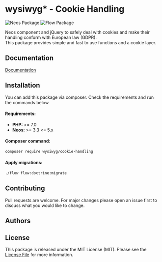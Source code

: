 # wysiwyg* - Cookie Handling
 
![Neos Package](https://img.shields.io/badge/Neos-Package-blue.svg "Neos Package")
![Flow Package](https://img.shields.io/badge/Flow-Package-orange.svg "Flow Package")
 
Neos component and jQuery to safely deal with cookies and make their handling conform with European law (GDPR).   
This package provides simple and fast to use functions and a cookie layer. 

## Documentation

[Documentation](https://wysiwyg-software-design.github.io/cookie-handling/)

## Installation
 
You can add this package via composer. Check the requirements and run the commands below.

#### Requirements:
- **PHP:** >= 7.0
- **Neos:** >= 3.3 <= 5.x

#### Composer command:
```bash
composer require wysiwyg/cookie-handling
```

#### Apply migrations:
```bash
./flow flow:doctrine:migrate
```

## Contributing
Pull requests are welcome. For major changes please open an issue first to discuss what you would like to change.

## Authors


## License

This package is released under the MIT License (MIT). Please see the [License File](LICENSE) for more information.